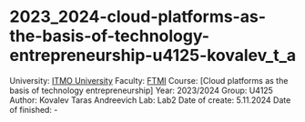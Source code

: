 # 2023_2024-cloud-platforms-as-the-basis-of-technology-entrepreneurship-u4125-kovalev_t_a
University: [ITMO University](https://itmo.ru/ru/) 
Faculty: [FTMI](https://fict.itmo.ru) 
Course: [Cloud platforms as the basis of technology entrepreneurship] 
Year: 2023/2024 
Group: U4125 
Author: Kovalev Taras Andreevich 
Lab: Lab2 
Date of create: 5.11.2024 
Date of finished: -
